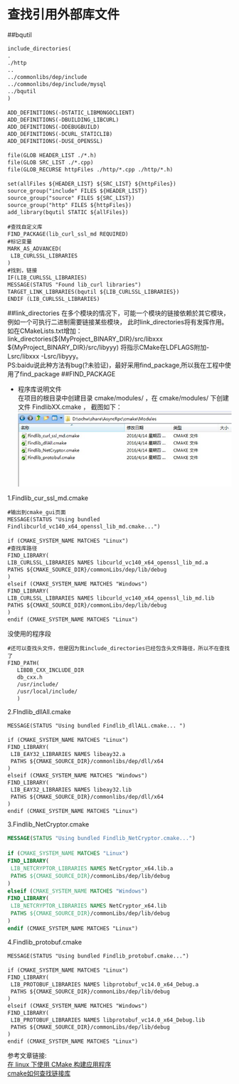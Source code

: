 # 查找引用外部库文件
##bqutil
```
include_directories(
. 
./http 
.. 
../commonlibs/dep/include
../commonlibs/dep/include/mysql
../bqutil
)

ADD_DEFINITIONS(-DSTATIC_LIBMONGOCLIENT)
ADD_DEFINITIONS(-DBUILDING_LIBCURL)
ADD_DEFINITIONS(-DDEBUGBUILD)
ADD_DEFINITIONS(-DCURL_STATICLIB)
ADD_DEFINITIONS(-DUSE_OPENSSL)

file(GLOB HEADER_LIST ./*.h)
file(GLOB SRC_LIST ./*.cpp)
file(GLOB_RECURSE httpFiles ./http/*.cpp ./http/*.h)

set(allFiles ${HEADER_LIST} ${SRC_LIST} ${httpFiles})
source_group("include" FILES ${HEADER_LIST})
source_group("source" FILES ${SRC_LIST})
source_group("http" FILES ${httpFiles})
add_library(bqutil STATIC ${allFiles})

#查找自定义库
FIND_PACKAGE(lib_curl_ssl_md REQUIRED)
#标记变量
MARK_AS_ADVANCED(
 LIB_CURLSSL_LIBRARIES
)
#找到，链接
IF(LIB_CURLSSL_LIBRARIES)
MESSAGE(STATUS "Found lib_curl libraries")
TARGET_LINK_LIBRARIES(bqutil ${LIB_CURLSSL_LIBRARIES})
ENDIF (LIB_CURLSSL_LIBRARIES)
```
##link_directories
在多个模块的情况下，可能一个模块的链接依赖於其它模块，例如一个可执行二进制需要链接某些模块，
此时link_directories将有发挥作用。
如在CMakeLists.txt增加：
link_directories(${MyProject_BINARY_DIR}/src/libxxx
${MyProject_BINARY_DIR}/src/libyyy)
将指示CMake在LDFLAGS附加-Lsrc/libxxx -Lsrc/libyyy。  
PS:baidu说此种方法有bug(?未验证)，最好采用find_package,所以我在工程中使用了find_package
##FIND_PACKAGE
- 程序库说明文件  
在项目的根目录中创建目录 cmake/modules/ ，在 cmake/modules/ 下创建文件 FindlibXX.cmake ，
截图如下： 
![path](find_lib.jpg)    

 1.Findlib_cur_ssl_md.cmake  
 
 
 ```
 #输出到cmake_gui页面
 MESSAGE(STATUS "Using bundled Findlibcurld_vc140_x64_openssl_lib_md.cmake...")

if (CMAKE_SYSTEM_NAME MATCHES "Linux")
#查找库路径
FIND_LIBRARY(
 LIB_CURLSSL_LIBRARIES NAMES libcurld_vc140_x64_openssl_lib_md.a
 PATHS ${CMAKE_SOURCE_DIR}/commonLibs/dep/lib/debug
)
elseif (CMAKE_SYSTEM_NAME MATCHES "Windows")
FIND_LIBRARY(
 LIB_CURLSSL_LIBRARIES NAMES libcurld_vc140_x64_openssl_lib_md.lib
 PATHS ${CMAKE_SOURCE_DIR}/commonLibs/dep/lib/debug
)
endif (CMAKE_SYSTEM_NAME MATCHES "Linux") 
```
没使用的程序段
```
#还可以查找头文件，但是因为我include_directories已经包含头文件路径，所以不在查找了
FIND_PATH(
   LIBDB_CXX_INCLUDE_DIR
   db_cxx.h 
   /usr/include/ 
   /usr/local/include/ 
   )
```
2.FIndlib_dllAll.cmake
```
MESSAGE(STATUS "Using bundled Findlib_dllALL.cmake... ")

if (CMAKE_SYSTEM_NAME MATCHES "Linux") 
FIND_LIBRARY(
 LIB_EAY32_LIBRARIES NAMES libeay32.a
 PATHS ${CMAKE_SOURCE_DIR}/commonlibs/dep/dll/x64
)
elseif (CMAKE_SYSTEM_NAME MATCHES "Windows")
FIND_LIBRARY(
 LIB_EAY32_LIBRARIES NAMES libeay32.lib
 PATHS ${CMAKE_SOURCE_DIR}/commonlibs/dep/dll/x64
)
endif (CMAKE_SYSTEM_NAME MATCHES "Linux") 
```
3.Findlib_NetCryptor.cmake
```cmake
MESSAGE(STATUS "Using bundled Findlib_NetCryptor.cmake...")

if (CMAKE_SYSTEM_NAME MATCHES "Linux") 
FIND_LIBRARY(
 LIB_NETCRYPTOR_LIBRARIES NAMES NetCryptor_x64.lib.a
 PATHS ${CMAKE_SOURCE_DIR}/commonLibs/dep/lib/debug
)
elseif (CMAKE_SYSTEM_NAME MATCHES "Windows")
FIND_LIBRARY(
 LIB_NETCRYPTOR_LIBRARIES NAMES NetCryptor_x64.lib
 PATHS ${CMAKE_SOURCE_DIR}/commonLibs/dep/lib/debug
)
endif (CMAKE_SYSTEM_NAME MATCHES "Linux") 
```
4.Findlib_protobuf.cmake
```
MESSAGE(STATUS "Using bundled Findlib_protobuf.cmake...")

if (CMAKE_SYSTEM_NAME MATCHES "Linux") 
FIND_LIBRARY(
 LIB_PROTOBUF_LIBRARIES NAMES libprotobuf_vc14.0_x64_Debug.a
 PATHS ${CMAKE_SOURCE_DIR}/commonLibs/dep/lib/debug
)
elseif (CMAKE_SYSTEM_NAME MATCHES "Windows")
FIND_LIBRARY(
 LIB_PROTOBUF_LIBRARIES NAMES libprotobuf_vc14.0_x64_Debug.lib
 PATHS ${CMAKE_SOURCE_DIR}/commonLibs/dep/lib/debug
)
endif (CMAKE_SYSTEM_NAME MATCHES "Linux") 
```
参考文章链接:  
[在 linux 下使用 CMake 构建应用程序](http://www.ibm.com/developerworks/cn/linux/l-cn-cmake/)  
[cmake如何查找链接库](http://www.yeolar.com/note/2014/12/16/cmake-how-to-find-libraries/)